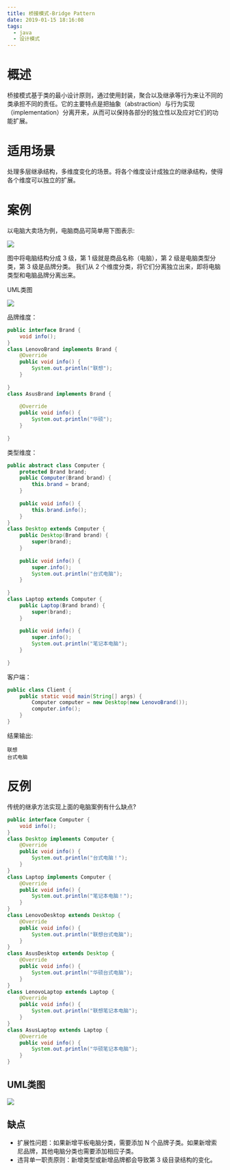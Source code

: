 ```yaml
---
title: 桥接模式-Bridge Pattern
date: 2019-01-15 18:16:08
tags:
  - java
  - 设计模式
---
```


# 概述

桥接模式基于类的最小设计原则，通过使用封装，聚合以及继承等行为来让不同的类承担不同的责任。它的主要特点是把抽象（abstraction）与行为实现（implementation）分离开来，从而可以保持各部分的独立性以及应对它们的功能扩展。<!-- more -->

# 适用场景

处理多层继承结构，多维度变化的场景。将各个维度设计成独立的继承结构，使得各个维度可以独立的扩展。

# 案例

以电脑大卖场为例，电脑商品可简单用下图表示:

![](https://i.loli.net/2019/01/15/5c3dbf7e7735c.png)

图中将电脑结构分成 3 级，第 1 级就是商品名称（电脑），第 2 级是电脑类型分类，第 3 级是品牌分类。
我们从 2 个维度分类，将它们分离独立出来，即将电脑类型和电脑品牌分离出来。

UML类图

![](https://i.loli.net/2019/01/15/5c3dbf7e5d6bb.png)

品牌维度：

```java
public interface Brand {
    void info();
}
class LenovoBrand implements Brand {
    @Override
    public void info() {
        System.out.println("联想");
    }
    
}
class AsusBrand implements Brand {
    
    @Override
    public void info() {
        System.out.println("华硕");
    }
    
}
```

类型维度：

```java
public abstract class Computer {
    protected Brand brand;
    public Computer(Brand brand) {
        this.brand = brand;
    }
    
    public void info() {
        this.brand.info();
    }
}
class Desktop extends Computer {
    public Desktop(Brand brand) {
        super(brand);
    }
    
    public void info() {
        super.info();
        System.out.println("台式电脑");
    }
    
}
class Laptop extends Computer {
    public Laptop(Brand brand) {
        super(brand);
    }
    
    public void info() {
        super.info();
        System.out.println("笔记本电脑");
    }
    
}
```

客户端：

```java
public class Client {
    public static void main(String[] args) {
        Computer computer = new Desktop(new LenovoBrand());
        computer.info();
    }
}
```

结果输出:

```
联想
台式电脑
```

# 反例

传统的继承方法实现上面的电脑案例有什么缺点?

```java
public interface Computer {
    void info();
}
class Desktop implements Computer {
    @Override
    public void info() {
        System.out.println("台式电脑！");
    }
}
class Laptop implements Computer {
    @Override
    public void info() {
        System.out.println("笔记本电脑！");
    }
}
class LenovoDesktop extends Desktop {
    @Override
    public void info() {
        System.out.println("联想台式电脑");
    }
}
class AsusDesktop extends Desktop {
    @Override
    public void info() {
        System.out.println("华硕台式电脑");
    }
}
class LenovoLaptop extends Laptop {
    @Override
    public void info() {
        System.out.println("联想笔记本电脑");
    }
}
class AsusLaptop extends Laptop {
    @Override
    public void info() {
        System.out.println("华硕笔记本电脑");
    }
}
```

## UML类图

![](https://i.loli.net/2019/01/15/5c3dbf7e51939.png)

## 缺点

- 扩展性问题：如果新增平板电脑分类，需要添加 N 个品牌子类。如果新增索尼品牌，其他电脑分类也需要添加相应子类。
- 违背单一职责原则：新增类型或新增品牌都会导致第 3 级目录结构的变化。



